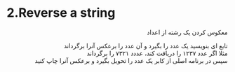 # 2.Reverse a string

<p dir = "rtl" >معکوس کردن یک رشته از اعداد</p>
<p dir="rtl">
تابع ای بنویسید یک عدد را بگیرد و آن عدد را برعکس آنرا برگرداند
<br>
مثلا اگر عدد ۱۲۳۷ را دریافت کند، عددد ۷۳۲۱ را برگرداند
<br>
سپس در برنامه اصلی از کابر یک عدد را تحویل بگیرد و برعکس آنرا چاپ کنید
    </p>


